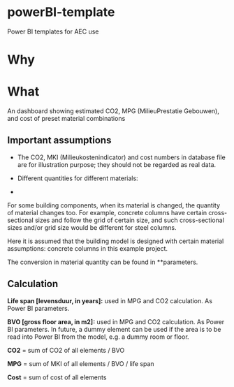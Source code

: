 # powerBI-template
Power BI templates for AEC use

# Why


# What

An dashboard showing estimated CO2, MPG (MilieuPrestatie Gebouwen), and cost of preset material combinations

## Important assumptions

- The CO2, MKI (Milieukostenindicator) and cost numbers in database file are for illustration purpose; they should not be regarded as real data.

- Different quantities for different materials:
- 
For some building components, when its material is changed, the quantity of material changes too. For example, concrete columns have certain cross-sectional sizes and follow the grid of certain size, and such cross-sectional sizes and/or grid size would be different for steel columns.

Here it is assumed that the building model is designed with certain material assumptions: concrete columns in this example project.

The conversion in material quantity can be found in **parameters.


## Calculation

**Life span [levensduur, in years]:** used in MPG and CO2 calculation. As Power BI parameters.

**BVO [gross floor area, in m2]:** used in MPG and CO2 calculation. As Power BI parameters. In future, a dummy element can be used if the area is to be read into Power BI from the model, e.g. a dummy room or floor.


**CO2** = sum of CO2 of all elements / BVO

**MPG** = sum of MKI of all elements / BVO / life span

**Cost** = sum of cost of all elements

